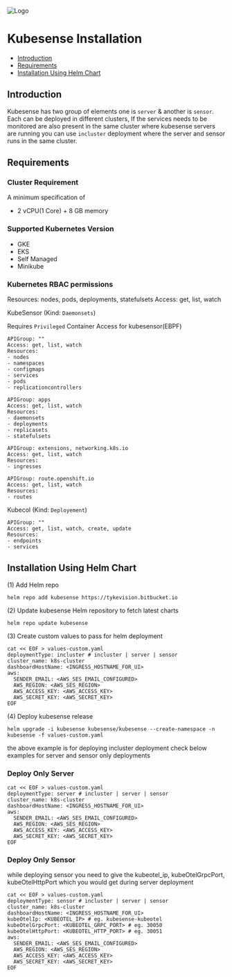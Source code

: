 
![Logo](https://kubesense-assets.s3.ap-south-1.amazonaws.com/kubesenselogo.png)


# Kubesense Installation

- [Introduction](#Introduction)
- [Requirements](#Requirements)
- [Installation Using Helm Chart](#Installation-Using-Helm-Chart)

## Introduction
Kubesense has two group of elements one is `server` & another is `sensor`. Each can be deployed in different clusters, If the services needs to be monitored are also present in the same cluster where kubesense servers are running you can use `incluster`  deployment where the server and sensor runs in the same cluster.

## Requirements

### Cluster Requirement
A minimum specification of 
- 2 vCPU(1 Core) + 8 GB memory

### Supported Kubernetes Version
 - GKE
 - EKS 
 - Self Managed
 - Minikube

### Kubernetes RBAC permissions
Resources: nodes, pods, deployments, statefulsets
Access: get, list, watch

KubeSensor (Kind: `Daemonsets`)

Requires `Privileged` Container Access for kubesensor(EBPF)

    APIGroup: ""
    Access: get, list, watch
    Resources:   
    - nodes
    - namespaces
    - configmaps
    - services
    - pods
    - replicationcontrollers

    APIGroup: apps
    Access: get, list, watch
    Resources:
    - daemonsets
    - deployments
    - replicasets
    - statefulsets

    APIGroup: extensions, networking.k8s.io
    Access: get, list, watch
    Resources:
    - ingresses

    APIGroup: route.openshift.io
    Access: get, list, watch
    Resources:
    - routes

Kubecol (Kind: `Deployement`)

    APIGroup: ""
    Access: get, list, watch, create, update
    Resources: 
    - endpoints
    - services
    
## Installation Using Helm Chart

(1) Add Helm repo
```
helm repo add kubesense https://tykevision.bitbucket.io
```
(2) Update kubesense Helm repository to fetch latest charts
```
helm repo update kubesense
```
(3) Create custom values to pass for helm deployment
```
cat << EOF > values-custom.yaml
deploymentType: incluster # incluster | server | sensor
cluster_name: k8s-cluster
dashboardHostName: <INGRESS_HOSTNAME_FOR_UI>
aws:
  SENDER_EMAIL: <AWS_SES_EMAIL_CONFIGURED>
  AWS_REGION: <AWS_SES_REGION>
  AWS_ACCESS_KEY: <AWS_ACCESS_KEY>
  AWS_SECRET_KEY: <AWS_SECRET_KEY>
EOF
```
(4) Deploy kubesense release
```
helm upgrade -i kubesense kubesense/kubesense --create-namespace -n kubesense -f values-custom.yaml
```

the above example is for deploying incluster deployment check below examples for server and sensor only deployments

### Deploy Only Server
```
cat << EOF > values-custom.yaml
deploymentType: server # incluster | server | sensor
cluster_name: k8s-cluster
dashboardHostName: <INGRESS_HOSTNAME_FOR_UI>
aws:
  SENDER_EMAIL: <AWS_SES_EMAIL_CONFIGURED>
  AWS_REGION: <AWS_SES_REGION>
  AWS_ACCESS_KEY: <AWS_ACCESS_KEY>
  AWS_SECRET_KEY: <AWS_SECRET_KEY>
EOF
```

### Deploy Only Sensor
while deploying sensor you need to give the kubeotel_ip, kubeOtelGrpcPort, kubeOtelHttpPort which you would get during server deployment 
```
cat << EOF > values-custom.yaml
deploymentType: sensor # incluster | server | sensor
cluster_name: k8s-cluster
dashboardHostName: <INGRESS_HOSTNAME_FOR_UI>
kubeOtelIp: <KUBEOTEL_IP> # eg. kubesense-kubeotel
kubeOtelGrpcPort: <KUBEOTEL_GRPC_PORT> # eg. 30050
kubeOtelHttpPort: <KUBEOTEL_HTTP_PORT> # eg. 30051
aws:
  SENDER_EMAIL: <AWS_SES_EMAIL_CONFIGURED>
  AWS_REGION: <AWS_SES_REGION>
  AWS_ACCESS_KEY: <AWS_ACCESS_KEY>
  AWS_SECRET_KEY: <AWS_SECRET_KEY>
EOF
```